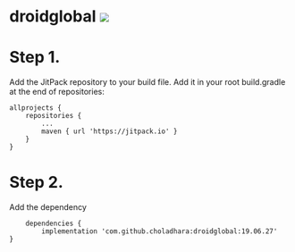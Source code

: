 # droidglobal [![](https://jitpack.io/v/choladhara/droidglobal.svg)](https://jitpack.io/#choladhara/droidglobal)


# Step 1.
Add the JitPack repository to your build file. Add it in your root build.gradle at the end of repositories:

	allprojects {
		repositories {
			...
			maven { url 'https://jitpack.io' }
		}
	}
  
  
# Step 2.
Add the dependency
  
    	dependencies {
	        implementation 'com.github.choladhara:droidglobal:19.06.27'
	}

  
